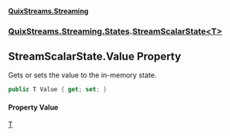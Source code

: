 #### [QuixStreams.Streaming](index.md 'index')
### [QuixStreams.Streaming.States](QuixStreams.Streaming.States.md 'QuixStreams.Streaming.States').[StreamScalarState&lt;T&gt;](StreamScalarState_T_.md 'QuixStreams.Streaming.States.StreamScalarState<T>')

## StreamScalarState<T>.Value Property

Gets or sets the value to the in-memory state.

```csharp
public T Value { get; set; }
```

#### Property Value
[T](StreamScalarState_T_.md#QuixStreams.Streaming.States.StreamScalarState_T_.T 'QuixStreams.Streaming.States.StreamScalarState<T>.T')
